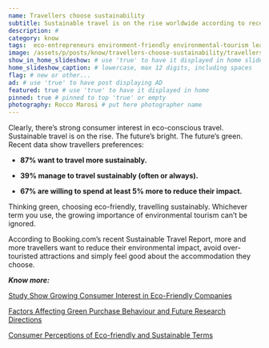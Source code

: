 ```yaml
---
name: Travellers choose sustainability
subtitle: Sustainable travel is on the rise worldwide according to recent statistics.
description: #
category: know
tags:  eco-entrepreneurs environment-friendly environmental-tourism learning  social-responsibility travel
image: /assets/p/posts/know/travellers-choose-sustainability/travellers-choose-sustainability.jpg
show_in_home_slideshow: # use 'true' to have it displayed in home slideshow
home_slideshow_caption: # lowercase, max 12 digits, including spaces
flag: # new or other...
ad: # use 'true' to have post displaying AD
featured: true # use 'true' to have it displayed in home
pinned: true # pinned to top 'true' or empty
photography: Rocco Marosi # put here photographer name
---
```


Clearly, there’s strong consumer interest in eco-conscious travel. Sustainable travel is on the rise. The future’s bright. The future’s green. Recent data show travellers preferences:

- **87% want to travel more sustainably.**

- **39% manage to travel sustainably (often or always).**

- **67% are willing to spend at least 5% more to reduce their impact.**

Thinking green, choosing eco-friendly, travelling sustainably. Whichever term you use, the growing importance of environmental tourism can’t be ignored.

According to Booking.com’s recent Sustainable Travel Report, more and more travellers want to reduce their environmental impact, avoid over-touristed attractions and simply feel good about the accommodation they choose.

**_Know more:_**

[Study Show Growing Consumer Interest in Eco-Friendly Companies](https://www.webmarketingpros.com/blog/study-show-growing-consumer-interest-in-eco-friendly-companies/)

[Factors Affecting Green Purchase Behaviour and Future Research Directions](https://www.sciencedirect.com/science/article/pii/S2306774815000034)

[Consumer Perceptions of Eco-friendly and Sustainable Terms](https://www.researchgate.net/publication/282923711_Consumer_Perceptions_of_Eco-friendly_and_Sustainable_Terms)
